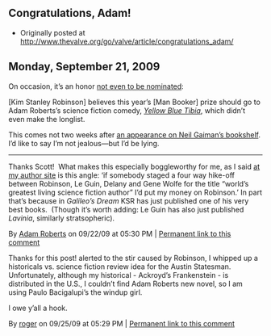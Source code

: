 ## Congratulations, Adam!

 * Originally posted at http://www.thevalve.org/go/valve/article/congratulations_adam/

##  Monday, September 21, 2009 

On occasion, it’s an honor [not even to be nominated](http://www.guardian.co.uk/books/2009/sep/18/science-fiction-booker-prize):

[Kim Stanley Robinson] believes this year’s [Man Booker] prize should go to Adam Roberts’s science fiction comedy, [_Yellow Blue Tibia_](http://www.amazon.com/exec/obidos/ASIN/0575083573/diesekoschmar-20), which didn’t even make the longlist.

This comes not two weeks after [an appearance on Neil Gaiman’s bookshelf](http://blog.shelfari.com/.a/6a00d8341e478253ef0120a4e31ac1970b-pi).  I’d like to say I’m not jealous—but I’d be lying.

---

Thanks Scott!  What makes this especially boggleworthy for me, as I said [at my author site](http://www.adamroberts.com/2009/09/21/booker-prize-2009/) is this angle: ‘if somebody staged a four way hike-off between Robinson, Le Guin, Delany and Gene Wolfe for the title “world’s greatest living science fiction author” I’d put my money on Robinson.’  In part that’s because in _Galileo’s Dream_ KSR has just published one of his very best books.  (Though it’s worth adding: Le Guin has also just published _Lavinia_, similarly stratsopheric).

By [Adam Roberts](http://adamroberts.com) on 09/22/09 at 05:30 PM | [Permanent link to this comment](http://www.thevalve.org/go/valve/article/congratulations_adam/#26282)
[]()

Thanks for this post! alerted to the stir caused by Robinson, I whipped up a historicals vs. science fiction review idea for the Austin Statesman. Unfortunately, although my historical - Ackroyd’s Frankenstein - is distributed in the U.S., I couldn’t find Adam Roberts new novel, so I am using Paulo Bacigalupi’s the windup girl. 

I owe y’all a hook.

By [roger](http://www.limitedinc.blogspot.com) on 09/25/09 at 05:29 PM | [Permanent link to this comment](http://www.thevalve.org/go/valve/article/congratulations_adam/#26329)

